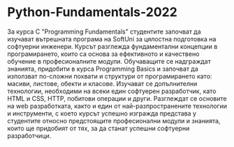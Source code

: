 # Python-Fundamentals-2022
 За курса С "Programming Fundamentals" студентите започват да изучават вътрешната програма на SoftUni за цялостна подготовка на софтуерни инженери. Курсът разглежда фундаментални концепции в програмирането, които са основа за ефективното и качествено обучение в професионалните модули. Обучаващите се надграждат знанията, придобити в курса Programming Basics и започват да използват по-сложни похвати и структури от програмирането като: масиви, листове, обекти и класове. Изучават се допълнителни технологии, необходими на всеки един софтуерен разработчик, като HTML и CSS, HTTP, побитови операции и други. Разглеждат се основите на web разработката, както и един от най-разпространените технологии и инструменти, с което курсът успешно изгражда представа у студентите относно предстоящите професионални модули и знанията, които ще придобият от тях, за да станат успешни софтуерни разработчици. 
